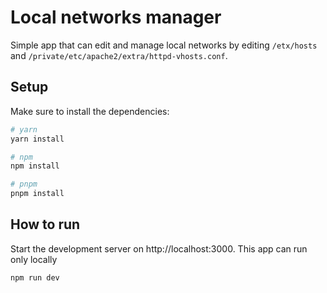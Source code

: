 # Local networks manager

Simple app that can edit and manage local networks by editing `/etx/hosts` and `/private/etc/apache2/extra/httpd-vhosts.conf`.


## Setup

Make sure to install the dependencies:

```bash
# yarn
yarn install

# npm
npm install

# pnpm
pnpm install
```

## How to run

Start the development server on http://localhost:3000. This app can run only locally

```bash
npm run dev
```
